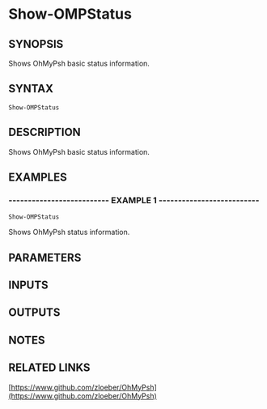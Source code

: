 ﻿---
external help file: OhMyPsh-help.xml
Module Name: OhMyPsh
online version: https://www.github.com/zloeber/OhMyPsh
schema: 2.0.0
---

# Show-OMPStatus

## SYNOPSIS
Shows OhMyPsh basic status information.

## SYNTAX

```
Show-OMPStatus
```

## DESCRIPTION
Shows OhMyPsh basic status information.

## EXAMPLES

### -------------------------- EXAMPLE 1 --------------------------
```
Show-OMPStatus
```

Shows OhMyPsh status information.

## PARAMETERS

## INPUTS

## OUTPUTS

## NOTES

## RELATED LINKS

[https://www.github.com/zloeber/OhMyPsh](https://www.github.com/zloeber/OhMyPsh)

